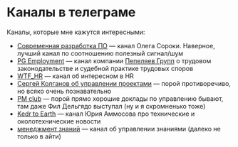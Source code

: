 # Каналы в телеграме

Каналы, которые мне кажутся интересными:

- [Современная разработка ПО](https://t.me/modernsd) — канал Олега Сороки. Наверное, лучший канал по соотношению полезный сигнал/шум
- [PG Employment](https://t.me/pgEmployment) — канал компании [Пепеляев Групп](https://www.pgplaw.ru) о трудовом законодательстве и судебной практике трудовых споров
- [WTF_HR](https://t.me/WTF_HR) — канал об интересном в HR
- [Сергей Колганов об управлении проектами](https://t.me/psilonsk) — порой противоречиво, но всяко очень познавательно
- [PM club](https://t.me/pmclub) — порой прямо хорошие доклады по управлению бывают, там даже Фил Дельгядо выступал (ну и я скромненько тоже)
- [Kedr to Earth](https://t.me/kedr2earth) — канал Юрия Аммосова про технические и околотехнические новости
- [менеджмент знаний](https://t.me/kmrusnw) — канал об управлении знаниями (далеко не только в айти)
